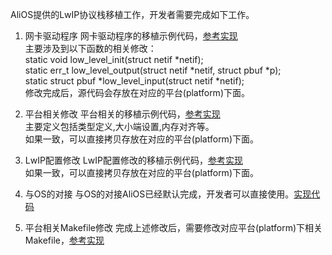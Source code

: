 AliOS提供的LwIP协议栈移植工作，开发者需要完成如下工作。

1. 网卡驱动程序
网卡驱动程序的移植示例代码，[参考实现](https://github.com/alibaba/AliOS/blob/master/kernel/protocols/net/netif/ethernetif.c)  
主要涉及到以下函数的相关修改：  
static void low_level_init(struct netif *netif);  
static err_t low_level_output(struct netif *netif, struct pbuf *p);  
static struct pbuf *low_level_input(struct netif *netif);  
修改完成后，源代码会存放在对应的平台(platform)下面。  

2. 平台相关修改
平台相关的移植示例代码，[参考实现](https://github.com/alibaba/AliOS/blob/master/platform/mcu/beken/include/lwip-2.0.2/port/arch/cc.h)  
主要定义包括类型定义,大小端设置,内存对齐等。  
如果一致，可以直接拷贝存放在对应的平台(platform)下面。  

3. LwIP配置修改
LwIP配置修改的移植示例代码，[参考实现](https://github.com/alibaba/AliOS/blob/master/platform/mcu/beken/include/lwip-2.0.2/port/lwipopts.h)  
如果一致，可以直接拷贝存放在对应的平台(platform)下面。  

4. 与OS的对接
与OS的对接AliOS已经默认完成，开发者可以直接使用。[实现代码](https://github.com/alibaba/AliOS/blob/master/kernel/protocols/net/port/sys_arch.c)  

5. 平台相关Makefile修改
完成上述修改后，需要修改对应平台(platform)下相关Makefile，[参考实现](https://github.com/alibaba/AliOS/blob/master/platform/mcu/beken/beken.mk)
